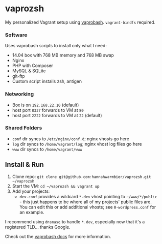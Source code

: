 vaprozsh
========

My personalized Vagrant setup using [vaprobash](https://github.com/fideloper/Vaprobash). `vagrant-bindfs` required.

### Software
Uses vaprobash scripts to install only what I need:
- 14.04 box with 768 MB memory and 768 MB swap
- Nginx
- PHP with Composer
- MySQL & SQLite
- git-ftp
- Custom script installs zsh, antigen

### Networking
- Box is on `192.168.22.10` (default)
- host port `8337` forwards to VM at `80`
- host port `2222` forwards to VM at `22` (default)

### Shared Folders
- `conf` dir syncs to `/etc/nginx/conf.d`; nginx vhosts go here
- `log` dir syncs to `/home/vagrant/log`; nginx vhost log files go here
- `www` dir syncs to `/home/vagrant/www`

## Install & Run
1. Clone repo: `git clone git@github.com:hannahwarmbier/vaprozsh.git ~/vaprozsh`
2. Start the VM: `cd ~/vaprozsh && vagrant up`
3. Add your projects:
    - `dev.conf` provides a wildcard `*.dev` vhost pointing to `~/www/*/public` - this just happens to be where all of my projects' public files are. You can edit this or add additional vhosts; see `0-wordpress.conf` for an example.

I recommend using `dnsmasq` to handle `*.dev`, especially now that it's a registered TLD... thanks Google.

Check out the [vaprobash docs](http://fideloper.github.io/Vaprobash/index.html) for more information.
